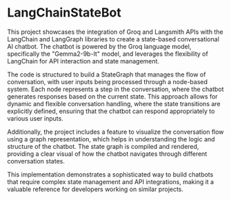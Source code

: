 # LangChainStateBot

This project showcases the integration of Groq and Langsmith APIs with the LangChain and LangGraph libraries to create a state-based conversational AI chatbot. The chatbot is powered by the Groq language model, specifically the "Gemma2-9b-It" model, and leverages the flexibility of LangChain for API interaction and state management.

The code is structured to build a StateGraph that manages the flow of conversation, with user inputs being processed through a node-based system. Each node represents a step in the conversation, where the chatbot generates responses based on the current state. This approach allows for dynamic and flexible conversation handling, where the state transitions are explicitly defined, ensuring that the chatbot can respond appropriately to various user inputs.

Additionally, the project includes a feature to visualize the conversation flow using a graph representation, which helps in understanding the logic and structure of the chatbot. The state graph is compiled and rendered, providing a clear visual of how the chatbot navigates through different conversation states.

This implementation demonstrates a sophisticated way to build chatbots that require complex state management and API integrations, making it a valuable reference for developers working on similar projects.
